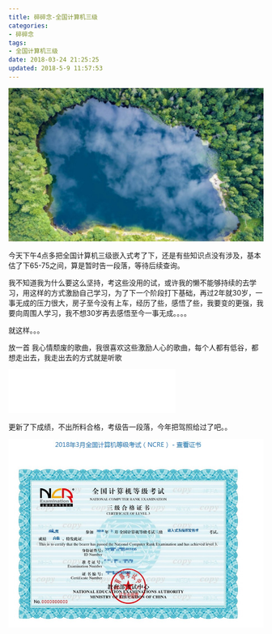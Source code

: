 ```yaml
---
title: 碎碎念-全国计算机三级
categories:
- 碎碎念
tags:
- 全国计算机三级
date: 2018-03-24 21:25:25
updated: 2018-5-9 11:57:53
---
```

![title.jpg](碎碎念-全国计算机三级/心情.jpg)
<!-- more -->

今天下午4点多把全国计算机三级嵌入式考了下，还是有些知识点没有涉及，基本估了下65-75之间，算是暂时告一段落，等待后续查询。

我不知道我为什么要这么坚持，考这些没用的试，或许我的懒不能够持续的去学习，用这样的方式激励自己学习，为了下一个阶段打下基础，再过2年就30岁，一事无成的压力很大，房子至今没有上车，经历了些，感悟了些，我要变的更强，我要向周围人学习，我不想30岁再去感悟至今一事无成。。。。

就这样。。。

放一首 我心情颓废的歌曲，我很喜欢这些激励人心的歌曲，每个人都有低谷，都想走出去，我走出去的方式就是听歌

<iframe frameborder="no" border="0" marginwidth="0" marginheight="0" width=330 height=86 src="//music.163.com/outchain/player?type=2&id=845774&auto=0&height=66"></iframe>

更新了下成绩，不出所料合格，考级告一段落，今年把驾照给过了吧。。

![计算机3级成绩.jpg](碎碎念-全国计算机三级/计算机3级成绩.jpg)